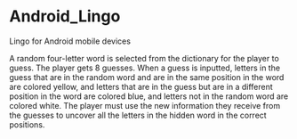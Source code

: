 # Android_Lingo
Lingo for Android mobile devices

A random four-letter word is selected from the dictionary for the player to guess. The player gets 8 guesses. When a guess is inputted, letters in the guess that are in the random word and are in the same position in the word are colored yellow, and letters that are in the guess but are in a different position in the word are colored blue, and letters not in the random word are colored white. The player must use the new information they receive from the guesses to uncover all the letters in the hidden word in the correct positions.
